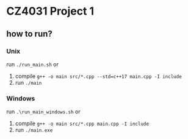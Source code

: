 # CZ4031 Project 1
## how to run?
### Unix
run `./run_main.sh` or
1. compile `g++ -o main src/*.cpp --std=c++17 main.cpp -I include`
2. run `./main`
### Windows
run `.\run_main_windows.sh` or
1. compile `g++ -o main src/*.cpp main.cpp -I include`
2. run `./main.exe`